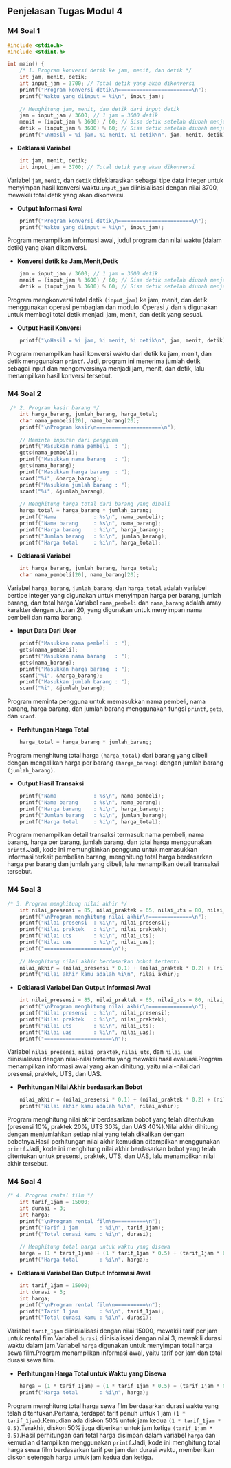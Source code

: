 ## Penjelasan Tugas Modul 4

### M4 Soal 1
```c
#include <stdio.h>
#include <stdint.h>

int main() {
    /* 1. Program konversi detik ke jam, menit, dan detik */
    int jam, menit, detik;
    int input_jam = 3700; // Total detik yang akan dikonversi
    printf("Program konversi detik\n========================\n");
    printf("Waktu yang diinput = %i\n", input_jam);
    
    // Menghitung jam, menit, dan detik dari input detik
    jam = input_jam / 3600; // 1 jam = 3600 detik
    menit = (input_jam % 3600) / 60; // Sisa detik setelah diubah menjadi jam, kemudian dibagi untuk menit
    detik = (input_jam % 3600) % 60; // Sisa detik setelah diubah menjadi jam dan menit
    printf("\nHasil = %i jam, %i menit, %i detik\n", jam, menit, detik);
```
* **Deklarasi Variabel**
```c
    int jam, menit, detik;
    int input_jam = 3700; // Total detik yang akan dikonversi
```
Variabel `jam`, `menit`, dan `detik` dideklarasikan sebagai tipe data integer untuk menyimpan hasil konversi waktu.`input_jam` diinisialisasi dengan nilai 3700, mewakili total detik yang akan dikonversi.
* **Output Informasi Awal**
```c
    printf("Program konversi detik\n========================\n");
    printf("Waktu yang diinput = %i\n", input_jam);
```
Program menampilkan informasi awal, judul program dan nilai waktu (dalam detik) yang akan dikonversi.
* **Konversi detik ke Jam,Menit,Detik**
```c
    jam = input_jam / 3600; // 1 jam = 3600 detik
    menit = (input_jam % 3600) / 60; // Sisa detik setelah diubah menjadi jam, kemudian dibagi untuk menit
    detik = (input_jam % 3600) % 60; // Sisa detik setelah diubah menjadi jam dan menit
```
Program mengkonversi total detik `(input_jam)` ke jam, menit, dan detik menggunakan operasi pembagian dan modulo.
Operasi `/` dan `%` digunakan untuk membagi total detik menjadi jam, menit, dan detik yang sesuai.

* **Output Hasil Konversi**
```c
    printf("\nHasil = %i jam, %i menit, %i detik\n", jam, menit, detik);
```
Program menampilkan hasil konversi waktu dari detik ke jam, menit, dan detik menggunakan `printf`.
Jadi, program ini menerima jumlah detik sebagai input dan mengonversinya menjadi jam, menit, dan detik, lalu menampilkan hasil konversi tersebut.


### M4 Soal 2
```c
 /* 2. Program kasir barang */
    int harga_barang, jumlah_barang, harga_total;
    char nama_pembeli[20], nama_barang[20];
    printf("\nProgram kasir\n=====================\n");
    
    // Meminta inputan dari pengguna
    printf("Masukkan nama pembeli  : ");
    gets(nama_pembeli);
    printf("Masukkan nama barang   : ");
    gets(nama_barang);
    printf("Masukkan harga barang  : ");
    scanf("%i", &harga_barang);
    printf("Masukkan jumlah barang : ");
    scanf("%i", &jumlah_barang);
    
    // Menghitung harga total dari barang yang dibeli
    harga_total = harga_barang * jumlah_barang;
    printf("Nama            : %s\n", nama_pembeli);
    printf("Nama barang     : %s\n", nama_barang);
    printf("Harga barang    : %i\n", harga_barang);
    printf("Jumlah barang   : %i\n", jumlah_barang);
    printf("Harga total     : %i\n", harga_total);
```
* **Deklarasi Variabel**
```c
    int harga_barang, jumlah_barang, harga_total;
    char nama_pembeli[20], nama_barang[20];
```
Variabel `harga_barang`, `jumlah_barang`, dan `harga_total` adalah variabel bertipe integer yang digunakan untuk menyimpan harga per barang, jumlah barang, dan total harga.Variabel `nama_pembeli` dan `nama_barang` adalah array karakter dengan ukuran 20, yang digunakan untuk menyimpan nama pembeli dan nama barang.

* **Input Data Dari User**
```c
    printf("Masukkan nama pembeli  : ");
    gets(nama_pembeli);
    printf("Masukkan nama barang   : ");
    gets(nama_barang);
    printf("Masukkan harga barang  : ");
    scanf("%i", &harga_barang);
    printf("Masukkan jumlah barang : ");
    scanf("%i", &jumlah_barang);
```
Program meminta pengguna untuk memasukkan nama pembeli, nama barang, harga barang, dan jumlah barang menggunakan fungsi `printf`, `gets`, dan `scanf`.

* **Perhitungan Harga Total**
```c
    harga_total = harga_barang * jumlah_barang;
```
Program menghitung total harga `(harga_total)` dari barang yang dibeli dengan mengalikan harga per barang `(harga_barang)` dengan jumlah barang `(jumlah_barang)`.

* **Output Hasil Transaksi**
```c
    printf("Nama            : %s\n", nama_pembeli);
    printf("Nama barang     : %s\n", nama_barang);
    printf("Harga barang    : %i\n", harga_barang);
    printf("Jumlah barang   : %i\n", jumlah_barang);
    printf("Harga total     : %i\n", harga_total);
```
Program menampilkan detail transaksi termasuk nama pembeli, nama barang, harga per barang, jumlah barang, dan total harga menggunakan `printf`.Jadi, kode ini memungkinkan pengguna untuk memasukkan informasi terkait pembelian barang, menghitung total harga berdasarkan harga per barang dan jumlah yang dibeli, lalu menampilkan detail transaksi tersebut.



### M4 Soal 3
```c
/* 3. Program menghitung nilai akhir */
    int nilai_presensi = 85, nilai_praktek = 65, nilai_uts = 80, nilai_uas = 75, nilai_akhir;
    printf("\nProgram menghitung nilai akhir\n==============\n");
    printf("Nilai presensi  : %i\n", nilai_presensi);
    printf("Nilai praktek   : %i\n", nilai_praktek);
    printf("Nilai uts       : %i\n", nilai_uts);
    printf("Nilai uas       : %i\n", nilai_uas);
    printf("======================\n");
    
    // Menghitung nilai akhir berdasarkan bobot tertentu
    nilai_akhir = (nilai_presensi * 0.1) + (nilai_praktek * 0.2) + (nilai_uts * 0.3) + (nilai_uas * 0.4);
    printf("Nilai akhir kamu adalah %i\n", nilai_akhir);
```

* **Deklarasi Variabel Dan Output Informasi Awal**
```c
    int nilai_presensi = 85, nilai_praktek = 65, nilai_uts = 80, nilai_uas = 75, nilai_akhir;
    printf("\nProgram menghitung nilai akhir\n==============\n");
    printf("Nilai presensi  : %i\n", nilai_presensi);
    printf("Nilai praktek   : %i\n", nilai_praktek);
    printf("Nilai uts       : %i\n", nilai_uts);
    printf("Nilai uas       : %i\n", nilai_uas);
    printf("======================\n");
```
Variabel `nilai_presensi`, `nilai_praktek`, `nilai_uts`, dan `nilai_uas` diinisialisasi dengan nilai-nilai tertentu yang mewakili hasil evaluasi.Program menampilkan informasi awal yang akan dihitung, yaitu nilai-nilai dari presensi, praktek, UTS, dan UAS.

* **Perhitungan Nilai Akhir berdasarkan Bobot**
```c
    nilai_akhir = (nilai_presensi * 0.1) + (nilai_praktek * 0.2) + (nilai_uts * 0.3) + (nilai_uas * 0.4);
    printf("Nilai akhir kamu adalah %i\n", nilai_akhir);
```
Program menghitung nilai akhir berdasarkan bobot yang telah ditentukan (presensi 10%, praktek 20%, UTS 30%, dan UAS 40%).Nilai akhir dihitung dengan menjumlahkan setiap nilai yang telah dikalikan dengan bobotnya.Hasil perhitungan nilai akhir kemudian ditampilkan menggunakan `printf`.Jadi, kode ini menghitung nilai akhir berdasarkan bobot yang telah ditentukan untuk presensi, praktek, UTS, dan UAS, lalu menampilkan nilai akhir tersebut.



### M4 Soal 4
```c
/* 4. Program rental film */
    int tarif_1jam = 15000;
    int durasi = 3;
    int harga;
    printf("\nProgram rental film\n==========\n");
    printf("Tarif 1 jam       : %i\n", tarif_1jam);
    printf("Total durasi kamu : %i\n", durasi);
    
    // Menghitung total harga untuk waktu yang disewa
    harga = (1 * tarif_1jam) + (1 * tarif_1jam * 0.5) + (tarif_1jam * 0.5);
    printf("Harga total       : %i\n", harga);
```

* **Deklarasi Variabel Dan Output Informasi Awal**
```c
    int tarif_1jam = 15000;
    int durasi = 3;
    int harga;
    printf("\nProgram rental film\n==========\n");
    printf("Tarif 1 jam       : %i\n", tarif_1jam);
    printf("Total durasi kamu : %i\n", durasi);
```
Variabel `tarif_1jam` diinisialisasi dengan nilai 15000, mewakili tarif per jam untuk rental film.Variabel `durasi` diinisialisasi dengan nilai 3, mewakili durasi waktu dalam jam.Variabel `harga` digunakan untuk menyimpan total harga sewa film.Program menampilkan informasi awal, yaitu tarif per jam dan total durasi sewa film.
* **Perhitungan Harga Total untuk Waktu yang Disewa**
```c
    harga = (1 * tarif_1jam) + (1 * tarif_1jam * 0.5) + (tarif_1jam * 0.5);
    printf("Harga total       : %i\n", harga);
```
Program menghitung total harga sewa film berdasarkan durasi waktu yang telah ditentukan.Pertama, terdapat tarif penuh untuk 1 jam `(1 * tarif_1jam)`.Kemudian ada diskon 50% untuk jam kedua `(1 * tarif_1jam * 0.5)`.Terakhir, diskon 50% juga diberikan untuk jam ketiga `(tarif_1jam * 0.5)`.Hasil perhitungan dari total harga disimpan dalam variabel `harga` dan kemudian ditampilkan menggunakan `printf`.Jadi, kode ini menghitung total harga sewa film berdasarkan tarif per jam dan durasi waktu, memberikan diskon setengah harga untuk jam kedua dan ketiga.


